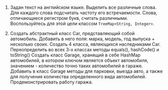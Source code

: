 1. Задан текст на английском языке. Выделить все различные слова.
Для каждого слова подсчитать частоту его встречаемости.
Слова, отличающиеся регистром букв, считать различными.
Воспользуйтесь для этой цели классом `TreeMap<String, Integer>`.

2. Создать абстрактный класс Car, представляющий собой
автомобиль.
Добавить в него поля: марка, модель, год выпуска + несколько
своих.
Создать 4 класса, являющихся наследниками Car.
Переопределить во всех 3-х классах методы equals(), hashCode() и
toString()
Создать класс Garage, хранящий в себе HashMap автомобилей,
в котором ключом является объект автомобиля, значением -
количество точно таких автомобилей в гараже.
Добавить в класс Garage методы для парковки, выезда авто, а также
для получения количества определенного вида автомобилей.
Продемонстрировать работу гаража.

